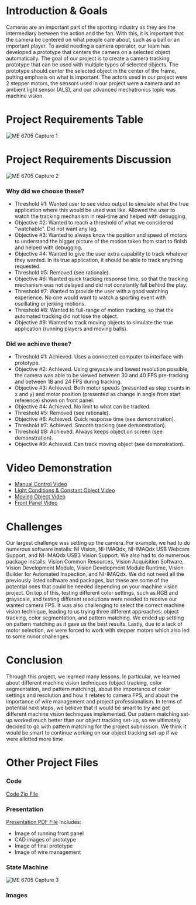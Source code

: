 # Introduction & Goals
Cameras are an important part of the sporting industry as they are the intermediary between the action and the fan​. With this, it is important that the camera be centered on what people care about, such as a ball or an important player. To avoid needing a camera operator, our team has developed a prototype that centers the camera on a selected object automatically. The goal of our project is to create a camera tracking prototype that can be used with multiple types of selected objects. The prototype should center the selected object in the center of the frame, putting emphasis on what is important. The actors used in our project were 2 stepper motors, the sensors used in our project were a camera and an ambient light sensor (ALS), and our advanced mechatronics topic was machine vision.
# Project Requirements Table
![ME 6705 Capture 1](https://github.com/mconnelly17/Camera-Tracking-Prototype/assets/126015712/8040d75a-fddc-42b4-bf78-8d7306a888e9)
# Project Requirements Discussion
![ME 6705 Capture 2](https://github.com/mconnelly17/Camera-Tracking-Prototype/assets/126015712/fb6cbf46-00fb-43f4-84ed-295d098d23b5)
### Why did we choose these?
- Threshold #1: Wanted user to see video output to simulate what the true application where this would be used was like. Allowed the user to watch the tracking mechanism in real-time and helped with debugging.
- Objective #2: Wanted to reach a threshold of what we considered "watchable". Did not want any lag.
- Objective #3: Wanted to always know the position and speed of motors to understand the bigger picture of the motion taken from start to finish and helped with debugging.
- Objective #4: Wanted to give the user extra capability to track whatever they wanted. In its true application, it should be able to track anything requested.
- Threshold #5: Removed (see rationale).
- Objective #6: Wanted quick tracking response time, so that the tracking mechanism was not delayed and did not constantly fall behind the play.
- Threshold #7: Wanted to provide the user with a good watching experience. No one would want to watch a sporting event with oscillating or jerking motions.
- Threshold #8: Wanted to full-range of motion tracking, so that the automated tracking did not lose the object.
- Objective #9: Wanted to track moving objects to simulate the true application (running players and moving balls).
### Did we achieve these?
- Threshold #1: Achieved. Uses a connected computer to interface with prototype​.
- Objective #2: Achieved. Using greyscale and lowest resolution possible, the camera was able to be viewed between 30 and 40 FPS pre-tracking and between 18 and 24 FPS during tracking​.
- Objective #3: Achieved. Both motor speeds (presented as step counts in x and y) and motor position (presented as change in angle from start reference) shown on front panel​.
- Objective #4: Achieved. No limit to what can be tracked​.
- Threshold #5: Removed (see rationale)​.
- Objective #6: Achieved. Quick response time (see demonstration).​
- Threshold #7: Achieved. Smooth tracking (see demonstration).​
- Threshold #8: Achieved. Always keeps object on screen (see demonstration).​
- Objective #9: Achieved. Can track moving object (see demonstration).
# Video Demonstration
- [Manual Control Video](https://youtube.com/shorts/X6N_BbKG_28?feature=share)
- [Light Conditions & Constant Object Video](https://youtu.be/gAOmJhzI1h8)
- [Moving Object Video](https://youtu.be/H2pl6y8ZW2Q)
- [Front Panel Video](https://youtu.be/bCesvpSmST0)
# Challenges
Our largest challenge was setting up the camera. For example, we had to do numerous software installs: NI Vision, NI-IMAQdx, NI-IMAQdx USB Webcam Support, and NI-IMAQdx USB3 Vision Support. We also had to do numerous package installs: Vision Common Resources, Vision Acquisition Software, Vision Development Module, Vision Development Module Runtime, Vision Builder for Automated Inspection, and NI-IMAQdx. We did not need all the previously listed software and packages, but these are some of the potential ones that could be needed depending on your machine vision project. On top of this, testing different color settings, such as RGB and grayscale, and testing different resolutions were needed to receive our wanted camera FPS. It was also challenging to select the correct machine vision technique, leading to us trying three different approaches: object tracking, color segmentation, and pattern matching. We ended up settling on pattern matching as it gave us the best results. Lastly, due to a lack of motor selection, we were forced to work with stepper motors which also led to some minor challenges.
# Conclusion
Through this project, we learned many lessons. In particular, we learned about different machine vision techniques (object tracking, color segmentation, and pattern matching), about the importance of color settings and resolution and how it relates to camera FPS, and about the importance of wire management and project professionalism. In terms of potential next steps, we believe that it would be smart to try and get different machine vision techniques implemented. Our pattern matching set-up worked much better than our object tracking set-up, so we ultimately decided to go with pattern matching for the project submission. We think it would be smart to continue working on our object tracking set-up if we were allotted more time
# Other Project Files
### Code
[Code Zip File](https://github.com/mconnelly17/Camera-Tracking-Prototype/files/13620157/CameraTrackingPrototypeFinal.zip)
### Presentation
[Presentation PDF File](https://github.com/mconnelly17/Camera-Tracking-Prototype/files/13620201/Camera.Tracking.Prototype.Presentation.pdf)
Includes:
- Image of running front panel
- CAD images of prototype
- Image of final prototype
- Image of wire management
### State Machine
![ME 6705 Capture 3](https://github.com/mconnelly17/Camera-Tracking-Prototype/assets/126015712/993f4a65-daa7-473e-a866-ca4c0f7e8805)
### Images






